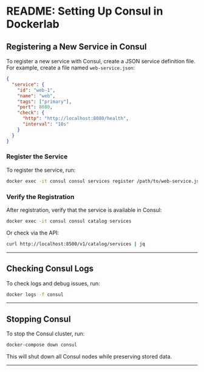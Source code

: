 
# README: Setting Up Consul in Dockerlab

## Registering a New Service in Consul
To register a new service with Consul, create a JSON service definition file. For example, create a file named `web-service.json`:

```json
{
  "service": {
    "id": "web-1",
    "name": "web",
    "tags": ["primary"],
    "port": 8080,
    "check": {
      "http": "http://localhost:8080/health",
      "interval": "10s"
    }
  }
}
```

### Register the Service
To register the service, run:

```sh
docker exec -it consul consul services register /path/to/web-service.json
```

### Verify the Registration
After registration, verify that the service is available in Consul:

```sh
docker exec -it consul consul catalog services
```
Or check via the API:

```sh
curl http://localhost:8500/v1/catalog/services | jq
```

---


## Checking Consul Logs
To check logs and debug issues, run:

```sh
docker logs -f consul
```

---

## Stopping Consul
To stop the Consul cluster, run:

```sh
docker-compose down consul
```
This will shut down all Consul nodes while preserving stored data.

---

